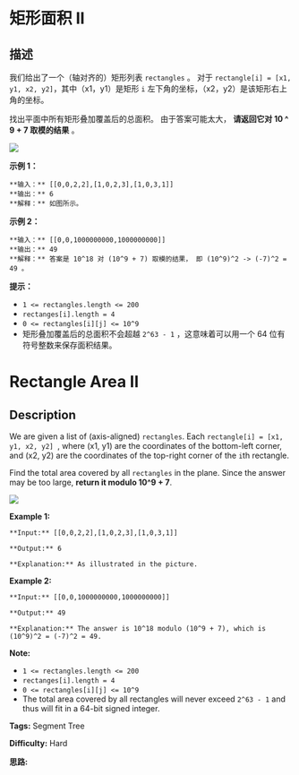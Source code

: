 # 矩形面积 II

## 描述

我们给出了一个（轴对齐的）矩形列表 `rectangles` 。 对于 `rectangle[i] = [x1, y1, x2, y2]`，其中（x1，y1）是矩形 `i` 左下角的坐标，（x2，y2）是该矩形右上角的坐标。

找出平面中所有矩形叠加覆盖后的总面积。 由于答案可能太大， **请返回它对 10 ^ 9 + 7 取模的结果** 。

![](https://s3-lc-upload.s3.amazonaws.com/uploads/2018/06/06/rectangle_area_ii_pic.png)

**示例 1：**

    
    
    **输入：** [[0,0,2,2],[1,0,2,3],[1,0,3,1]]
    **输出：** 6
    **解释：** 如图所示。
    

**示例 2：**

    
    
    **输入：** [[0,0,1000000000,1000000000]]
    **输出：** 49
    **解释：** 答案是 10^18 对 (10^9 + 7) 取模的结果， 即 (10^9)^2 -> (-7)^2 = 49 。
    

**提示：**

  * `1 <= rectangles.length <= 200`
  * `rectanges[i].length = 4`
  * `0 <= rectangles[i][j] <= 10^9`
  * 矩形叠加覆盖后的总面积不会超越 `2^63 - 1` ，这意味着可以用一个 64 位有符号整数来保存面积结果。



# Rectangle Area II

## Description



We are given a list of (axis-aligned) `rectangles`.  Each `rectangle[i] = [x1, y1, x2, y2] `, where (x1, y1) are the coordinates of the bottom-left corner, and (x2, y2) are the coordinates of the top-right corner of the `i`th rectangle.

Find the total area covered by all `rectangles` in the plane.  Since the answer may be too large, **return it modulo 10^9 + 7**.

![](https://s3-lc-upload.s3.amazonaws.com/uploads/2018/06/06/rectangle_area_ii_pic.png)

**Example 1:**

    
    
    **Input:** [[0,0,2,2],[1,0,2,3],[1,0,3,1]]
    **Output:** 6
    **Explanation:** As illustrated in the picture.
    

**Example 2:**

    
    
    **Input:** [[0,0,1000000000,1000000000]]
    **Output:** 49
    **Explanation:** The answer is 10^18 modulo (10^9 + 7), which is (10^9)^2 = (-7)^2 = 49.
    

**Note:**

  * `1 <= rectangles.length <= 200`
  * `rectanges[i].length = 4`
  * `0 <= rectangles[i][j] <= 10^9`
  * The total area covered by all rectangles will never exceed `2^63 - 1` and thus will fit in a 64-bit signed integer.


**Tags:** Segment Tree

**Difficulty:** Hard

**思路:**
